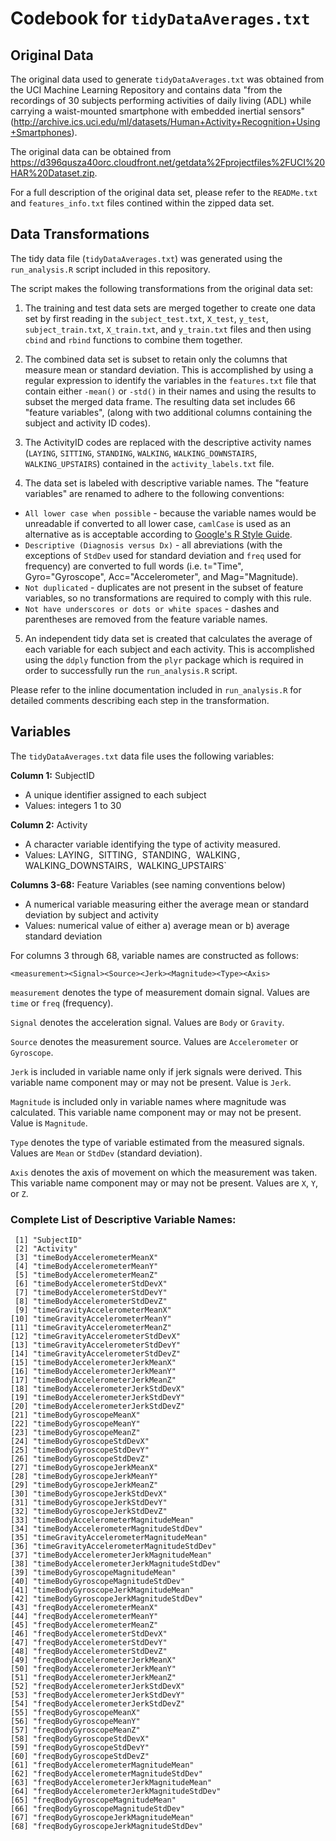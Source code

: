 # Codebook for `tidyDataAverages.txt`

## Original Data

The original data used to generate `tidyDataAverages.txt` was obtained from the UCI Machine Learning Repository and contains data "from the recordings of 30 subjects performing activities of daily living (ADL) while carrying a waist-mounted smartphone with embedded inertial sensors" (http://archive.ics.uci.edu/ml/datasets/Human+Activity+Recognition+Using+Smartphones).

The original data can be obtained from https://d396qusza40orc.cloudfront.net/getdata%2Fprojectfiles%2FUCI%20HAR%20Dataset.zip.

For a full description of the original data set, please refer to the `READMe.txt` and `features_info.txt` files contined within the zipped data set.

## Data Transformations

The tidy data file (`tidyDataAverages.txt`) was generated using the `run_analysis.R` script included in this repository. 

The script makes the following transformations from the original data set:

1. The training and test data sets are merged together to create one data set by first reading in the `subject_test.txt`, `X_test`, `y_test`, `subject_train.txt`, `X_train.txt`, and `y_train.txt` files and then using `cbind` and `rbind` functions to combine them together.

2. The combined data set is subset to retain only the columns that measure mean or standard deviation. This is accomplished by using a regular expression to identify the variables in the `features.txt` file that contain either `-mean()` or `-std()` in their names and using the results to subset the merged data frame. The resulting data set includes 66 "feature variables", (along with two additional columns containing the subject and activity ID codes).
 
3. The ActivityID codes are replaced with the descriptive activity names (`LAYING`, `SITTING`, `STANDING`, `WALKING`, `WALKING_DOWNSTAIRS`, `WALKING_UPSTAIRS`) contained in the `activity_labels.txt` file.
 
4. The data set is labeled with descriptive variable names. The "feature variables" are renamed to adhere to the following conventions:
  * `All lower case when possible` - because the variable names would be unreadable if converted to all lower case, `camlCase` is used as an alternative as is acceptable according to [Google's R Style Guide](http://google-styleguide.googlecode.com/svn/trunk/Rguide.xml).
  * `Descriptive (Diagnosis versus Dx)` - all abreviations (with the exceptions of `StdDev` used for standard deviation and `freq` used for frequency) are converted to full words (i.e. t="Time", Gyro="Gyroscope", Acc="Accelerometer", and Mag="Magnitude).
  * `Not duplicated` - duplicates are not present in the subset of feature variables, so no transformations are required to comply with this rule.
  * `Not have underscores or dots or white spaces` - dashes and parentheses are removed from the feature variable names.

5. An independent tidy data set is created that calculates the average of each variable for each subject and each activity. This is accomplished using the `ddply` function from the `plyr` package which is required in order to successfully run the `run_analysis.R` script.

Please refer to the inline documentation included in `run_analysis.R` for detailed comments describing each step in the transformation.

## Variables

The `tidyDataAverages.txt` data file uses the following variables:

**Column 1:** SubjectID
* A unique identifier assigned to each subject
* Values: integers 1 to 30

**Column 2:** Activity
* A character variable identifying the type of activity measured.
* Values: LAYING`, `SITTING`, `STANDING`, `WALKING`, `WALKING_DOWNSTAIRS`, `WALKING_UPSTAIRS`

**Columns 3-68:** Feature Variables (see naming conventions below)
* A numerical variable measuring either the average mean or standard deviation by subject and activity
* Values: numerical value of either a) average mean or b) average standard deviation

For columns 3 through 68, variable names are constructed as follows:

```
<measurement><Signal><Source><Jerk><Magnitude><Type><Axis>
```

`measurement` denotes the type of measurement domain signal. Values are `time` or `freq` (frequency).

`Signal` denotes the acceleration signal. Values are `Body` or `Gravity`.

`Source` denotes the measurement source. Values are `Accelerometer` or `Gyroscope`.

`Jerk` is included in variable name only if jerk signals were derived. This variable name component may or may not be present. Value is `Jerk`.

`Magnitude` is included only in variable names where magnitude was calculated. This variable name component may or may not be present. Value is `Magnitude`.

`Type` denotes the type of variable estimated from the measured signals. Values are `Mean` or `StdDev` (standard deviation).

`Axis` denotes the axis of movement on which the measurement was taken. This variable name component may or may not be present. Values are `X`, `Y`, or `Z`.

### Complete List of Descriptive Variable Names:

```
 [1] "SubjectID"                               
 [2] "Activity"                                
 [3] "timeBodyAccelerometerMeanX"              
 [4] "timeBodyAccelerometerMeanY"              
 [5] "timeBodyAccelerometerMeanZ"              
 [6] "timeBodyAccelerometerStdDevX"            
 [7] "timeBodyAccelerometerStdDevY"            
 [8] "timeBodyAccelerometerStdDevZ"            
 [9] "timeGravityAccelerometerMeanX"           
[10] "timeGravityAccelerometerMeanY"           
[11] "timeGravityAccelerometerMeanZ"           
[12] "timeGravityAccelerometerStdDevX"         
[13] "timeGravityAccelerometerStdDevY"         
[14] "timeGravityAccelerometerStdDevZ"         
[15] "timeBodyAccelerometerJerkMeanX"          
[16] "timeBodyAccelerometerJerkMeanY"          
[17] "timeBodyAccelerometerJerkMeanZ"          
[18] "timeBodyAccelerometerJerkStdDevX"        
[19] "timeBodyAccelerometerJerkStdDevY"        
[20] "timeBodyAccelerometerJerkStdDevZ"        
[21] "timeBodyGyroscopeMeanX"                  
[22] "timeBodyGyroscopeMeanY"                  
[23] "timeBodyGyroscopeMeanZ"                  
[24] "timeBodyGyroscopeStdDevX"                
[25] "timeBodyGyroscopeStdDevY"                
[26] "timeBodyGyroscopeStdDevZ"                
[27] "timeBodyGyroscopeJerkMeanX"              
[28] "timeBodyGyroscopeJerkMeanY"              
[29] "timeBodyGyroscopeJerkMeanZ"              
[30] "timeBodyGyroscopeJerkStdDevX"            
[31] "timeBodyGyroscopeJerkStdDevY"            
[32] "timeBodyGyroscopeJerkStdDevZ"            
[33] "timeBodyAccelerometerMagnitudeMean"      
[34] "timeBodyAccelerometerMagnitudeStdDev"    
[35] "timeGravityAccelerometerMagnitudeMean"   
[36] "timeGravityAccelerometerMagnitudeStdDev"                                         
[37] "timeBodyAccelerometerJerkMagnitudeMean"  
[38] "timeBodyAccelerometerJerkMagnitudeStdDev"                                                     
[39] "timeBodyGyroscopeMagnitudeMean"          
[40] "timeBodyGyroscopeMagnitudeStdDev"        
[41] "timeBodyGyroscopeJerkMagnitudeMean"      
[42] "timeBodyGyroscopeJerkMagnitudeStdDev"    
[43] "freqBodyAccelerometerMeanX"              
[44] "freqBodyAccelerometerMeanY"              
[45] "freqBodyAccelerometerMeanZ"              
[46] "freqBodyAccelerometerStdDevX"            
[47] "freqBodyAccelerometerStdDevY"            
[48] "freqBodyAccelerometerStdDevZ"            
[49] "freqBodyAccelerometerJerkMeanX"          
[50] "freqBodyAccelerometerJerkMeanY"          
[51] "freqBodyAccelerometerJerkMeanZ"          
[52] "freqBodyAccelerometerJerkStdDevX"        
[53] "freqBodyAccelerometerJerkStdDevY"        
[54] "freqBodyAccelerometerJerkStdDevZ"        
[55] "freqBodyGyroscopeMeanX"                  
[56] "freqBodyGyroscopeMeanY"                  
[57] "freqBodyGyroscopeMeanZ"                  
[58] "freqBodyGyroscopeStdDevX"                
[59] "freqBodyGyroscopeStdDevY"                
[60] "freqBodyGyroscopeStdDevZ"                
[61] "freqBodyAccelerometerMagnitudeMean"      
[62] "freqBodyAccelerometerMagnitudeStdDev"    
[63] "freqBodyAccelerometerJerkMagnitudeMean"  
[64] "freqBodyAccelerometerJerkMagnitudeStdDev"
[65] "freqBodyGyroscopeMagnitudeMean"          
[66] "freqBodyGyroscopeMagnitudeStdDev"        
[67] "freqBodyGyroscopeJerkMagnitudeMean"      
[68] "freqBodyGyroscopeJerkMagnitudeStdDev"
```
